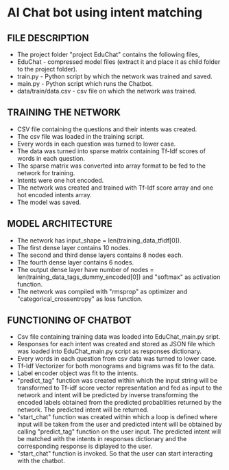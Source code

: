 # AI Chat bot using intent matching

## FILE DESCRIPTION

* The project folder "project EduChat" contains the following files,
* EduChat - compressed model files (extract it and place it as child folder to the project folder).
* train.py - Python script by which the network was trained and saved.
* main.py - Python script which runs the Chatbot.
* data/train/data.csv - csv file on which the network was trained.

## TRAINING THE NETWORK

* CSV file containing the questions and their intents was created.
* The csv file was loaded in the training script.
* Every words in each question was turned to lower case.
* The data was turned into sparse matrix containing Tf-Idf scores of words in each question.
* The sparse matrix was converted into array format to be fed to the network for training.
* Intents were one hot encoded.
* The network was created and trained with Tf-Idf score array and one hot encoded
intents array.
* The model was saved.

## MODEL ARCHITECTURE

* The network has input_shape = len(training_data_tfidf[0]).
* The first dense layer contains 10 nodes.
* The second and third dense layers contains 8 nodes each.
* The fourth dense layer contains 6 nodes.
* The output dense layer have number of nodes = len(training_data_tags_dummy_encoded[0])
and "softmax" as activation function.
* The network was compiled with "rmsprop" as optimizer and "categorical_crossentropy" as
loss function.

## FUNCTIONING OF CHATBOT

* Csv file containing training data was loaded into EduChat_main.py sript.
* Responses for each intent was created and stored as JSON file which was loaded into
EduChat_main.py script as responses dictionary.
* Every words in each question from csv data was turned to lower case.
* Tf-Idf Vectorizer for both monograms and bigrams was fit to the data.
* Label encoder object was fit to the intents.
* "predict_tag" function was created within which the input string will be transformed to
Tf-idf score vector representation and fed as input to the network and intent will be
predicted by inverse transforming the encoded labels obtained from the predicted
probablities returned by the network. The predicted intent will be returned.
* "start_chat" function was created within which a loop is defined where input will be taken
from the user and predicted intent will be obtained by calling "predict_tag" function on
the user input. The predicted intent will be matched with the intents in responses dictionary
and the corresponding response is diplayed to the user.
* "start_chat" function is invoked. So that the user can start interacting with the chatbot.

